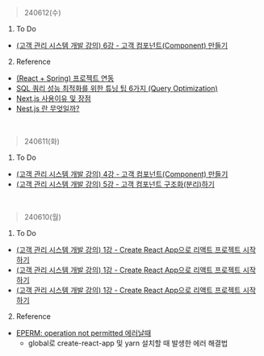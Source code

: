 > 240612(수)
1. To Do
- [(고객 관리 시스템 개발 강의) 6강 - 고객 컴포넌트(Component) 만들기](https://velog.io/@irish/PracticeManagement-CSS-Material-UI)
2. Reference
- [(React + Spring) 프로젝트 연동](https://velog.io/@ung6860/React-Spring-%ED%94%84%EB%A1%9C%EC%A0%9D%ED%8A%B8-%EC%83%9D%EC%84%B1)
- [SQL 쿼리 성능 최적화를 위한 튜닝 팁 6가지 (Query Optimization)](https://community.heartcount.io/ko/query-optimization-tips/)
- [Next.js 사용이유 및 장점](https://velog.io/@syoung125/Next.js-%EA%B8%B0%EB%B3%B8-%EA%B0%9C%EB%85%90-1-Next.js-%EB%9E%80-Next.js%EB%A5%BC-%EC%99%9C-%EC%82%AC%EC%9A%A9%ED%95%A0%EA%B9%8C-Next.js%EC%9D%98-%EC%9E%A5%EC%A0%90%EC%9D%80)
- [Nest.js 란 무엇일까?](https://velog.io/@dinb1242/Nest.js-%EB%9E%80-%EB%AC%B4%EC%97%87%EC%9D%BC%EA%B9%8C-%EA%B0%9C%EC%9A%94%EC%99%80-%ED%94%84%EB%A1%9C%EC%A0%9D%ED%8A%B8-%EC%83%9D%EC%84%B1)  

<br>

> 240611(화)
1. To Do
- [(고객 관리 시스템 개발 강의) 4강 - 고객 컴포넌트(Component) 만들기](https://velog.io/@irish/PracticeManagement-Create-Component)
- [(고객 관리 시스템 개발 강의) 5강 - 고객 컴포넌트 구조화(분리)하기](https://velog.io/@irish/PracticeManagement-Structure-Component)
<br>

> 240610(월)
1. To Do
- [(고객 관리 시스템 개발 강의) 1강 - Create React App으로 리액트 프로젝트 시작하기](https://velog.io/@irish/PracticeManagement-project-start)
- [(고객 관리 시스템 개발 강의) 1강 - Create React App으로 리액트 프로젝트 시작하기](https://velog.io/@irish/PracticeManagement-VSCode)
- [(고객 관리 시스템 개발 강의) 1강 - Create React App으로 리액트 프로젝트 시작하기](https://velog.io/@irish/PracticeManagement-Git)
2. Reference
- [EPERM: operation not permitted  에러날때](https://plming.tistory.com/211)
  - global로 create-react-app 및 yarn 설치할 때 발생한 에러 해결법

<br>


